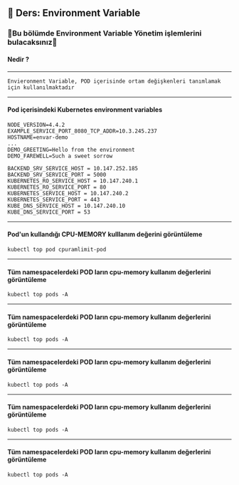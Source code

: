 ## 🧑 Ders: Environment Variable


### 📗Bu bölümde Environment Variable Yönetim işlemlerini bulacaksınız📗

#### Nedir ?
***
```
Envieronment Variable, POD içerisinde ortam değişkenleri tanımlamak için kullanılmaktadır
```
***
#### Pod içerisindeki Kubernetes environment variables
```
NODE_VERSION=4.4.2
EXAMPLE_SERVICE_PORT_8080_TCP_ADDR=10.3.245.237
HOSTNAME=envar-demo
...
DEMO_GREETING=Hello from the environment
DEMO_FAREWELL=Such a sweet sorrow

BACKEND_SRV_SERVICE_HOST = 10.147.252.185
BACKEND_SRV_SERVICE_PORT = 5000
KUBERNETES_RO_SERVICE_HOST = 10.147.240.1
KUBERNETES_RO_SERVICE_PORT = 80
KUBERNETES_SERVICE_HOST = 10.147.240.2
KUBERNETES_SERVICE_PORT = 443
KUBE_DNS_SERVICE_HOST = 10.147.240.10
KUBE_DNS_SERVICE_PORT = 53
```
***
#### Pod'un kullandığı CPU-MEMORY kulllanım değerini görüntüleme
```
kubectl top pod cpuramlimit-pod 
```
***
#### Tüm namespacelerdeki POD ların cpu-memory kullanım değerlerini görüntüleme
```
kubectl top pods -A
```
***
#### Tüm namespacelerdeki POD ların cpu-memory kullanım değerlerini görüntüleme
```
kubectl top pods -A
```
***
#### Tüm namespacelerdeki POD ların cpu-memory kullanım değerlerini görüntüleme
```
kubectl top pods -A
```
***
#### Tüm namespacelerdeki POD ların cpu-memory kullanım değerlerini görüntüleme
```
kubectl top pods -A
```
***
#### Tüm namespacelerdeki POD ların cpu-memory kullanım değerlerini görüntüleme
```
kubectl top pods -A
```
